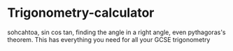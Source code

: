 # Trigonometry-calculator
sohcahtoa, sin cos tan, finding the angle in a right angle, even pythagoras's theorem. This has everything you need for all your GCSE trigonometry 
